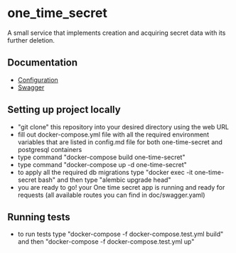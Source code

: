 # one_time_secret
A small service that implements creation and acquiring secret data with its further deletion.

## Documentation

- [Configuration](doc/config.md)
- [Swagger](doc/swagger.yaml)

## Setting up project locally

- "git clone" this repository into your desired directory using the web URL
- fill out docker-compose.yml file with all the required environment variables that are listed in config.md file for both one-time-secret and postgresql containers
- type command "docker-compose build one-time-secret"
- type command "docker-compose up -d one-time-secret" 
- to apply all the required db migrations type "docker exec -it one-time-secret bash" and then type "alembic upgrade head"
- you are ready to go! your One time secret app is running and ready for requests (all available routes you can find in doc/swagger.yaml)

## Running tests

- to run tests type "docker-compose -f docker-compose.test.yml build" and then "docker-compose -f docker-compose.test.yml up"